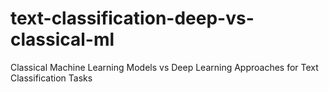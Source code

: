 # text-classification-deep-vs-classical-ml
Classical Machine Learning Models vs Deep Learning Approaches for Text Classification Tasks
